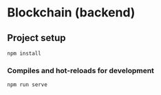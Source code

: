 # Blockchain (backend)

## Project setup

```
npm install
```

### Compiles and hot-reloads for development

```
npm run serve
```
